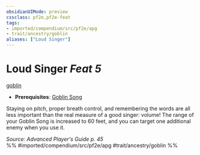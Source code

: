 ```yaml
---
obsidianUIMode: preview
cssclass: pf2e,pf2e-feat
tags:
- imported/compendium/src/pf2e/apg
- trait/ancestry/goblin
aliases: ["Loud Singer"]
---
```

# Loud Singer  *Feat 5*  
[goblin](goblin.md)  

- **Prerequisites**: [Goblin Song](goblin-song.md)

Staying on pitch, proper breath control, and remembering the words are all less important than the real measure of a good singer: volume! The range of your Goblin Song is increased to 60 feet, and you can target one additional enemy when you use it.

*Source: Advanced Player's Guide p. 45*  
%% #imported/compendium/src/pf2e/apg #trait/ancestry/goblin %%
